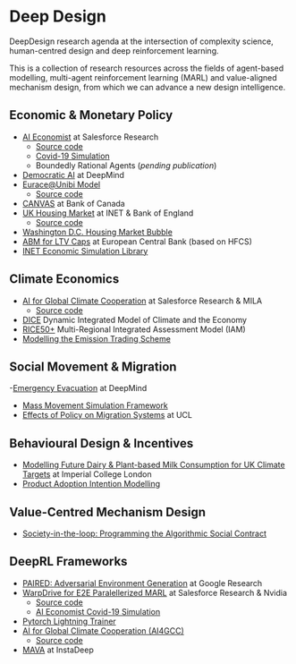 # Deep Design

DeepDesign research agenda at the intersection of complexity science, human-centred design and deep reinforcement learning. 

This is a collection of research resources across the fields of agent-based modelling, multi-agent reinforcement learning (MARL) and value-aligned mechanism design, from which we can advance a new design intelligence. 

## Economic & Monetary Policy
- [AI Economist](https://arxiv.org/abs/2004.13332) at Salesforce Research
  - [Source code](https://github.com/salesforce/ai-economist)
  - [Covid-19 Simulation](https://arxiv.org/abs/2108.02904)
  - Boundedly Rational Agents (*pending publication*)
- [Democratic AI](https://www.nature.com/articles/s41562-022-01383-x) at DeepMind
- [Eurace@Unibi Model](https://www.uni-bielefeld.de/fakultaeten/wirtschaftswissenschaften/lehrbereiche/etace/eurace@unibi/)
  - [Source code](https://github.com/ETACE/eurace_unibi)
- [CANVAS](https://www.bankofcanada.ca/2022/12/staff-working-paper-2022-51/) at Bank of Canada
- [UK Housing Market](https://www.bankofengland.co.uk/working-paper/2022/heterogeneous-effects-and-spillovers-of-macroprudential-policy-in-model-of-uk-housing-market) at INET & Bank of England
  - [Source code](https://github.com/INET-Complexity/housing-model)
- [Washington D.C. Housing Market Bubble](https://www.bundesbank.de/resource/blob/636040/b211c9839c0c456b267d24490cfc975b/mL/2014-06-04-eltville-08-agent-based-model-of-housing-market-bubble-paper-data.pdf)
- [ABM for LTV Caps](https://www.ecb.europa.eu/pub/pdf/scpwps/ecb.wp2294~ee8ffa5e24.en.pdf) at European Central Bank (based on HFCS)
- [INET Economic Simulation Library](https://github.com/INET-Complexity/ESL)

## Climate Economics 
- [AI for Global Climate Cooperation](https://papers.ssrn.com/sol3/papers.cfm?abstract_id=4189735) at Salesforce Research & MILA 
  - [Source code](https://github.com/mila-iqia/climate-cooperation-competition)
- [DICE](https://github.com/Libbum/DICE.jl) Dynamic Integrated Model of Climate and the Economy 
- [RICE50+](https://github.com/witch-team/RICE50xmodel) Multi-Regional Integrated Assessment Model (IAM)
- [Modelling the Emission Trading Scheme](https://www.sciencedirect.com/science/article/abs/pii/S0377221720303131)

## Social Movement & Migration 
-[Emergency Evacuation](https://research.google/pubs/pub33425/) at DeepMind
- [Mass Movement Simulation Framework](https://www.sciencedirect.com/science/article/pii/S0968090X20306215) 
- [Effects of Policy on Migration Systems](https://www.jasss.org/22/2/2.html) at UCL

## Behavioural Design & Incentives 
- [Modelling Future Dairy & Plant-based Milk Consumption for UK Climate Targets](https://www.jasss.org/25/2/3.html) at Imperial College London
- [Product Adoption Intention Modelling](https://www.sciencedirect.com/science/article/abs/pii/S0378720621000586)

## Value-Centred Mechanism Design 
- [Society-in-the-loop: Programming the Algorithmic Social Contract](https://www.media.mit.edu/publications/society-in-the-loop-programming-the-algorithmic-social-contract/)

## DeepRL Frameworks
- [PAIRED: Adversarial Environment Generation](https://ai.googleblog.com/2021/03/paired-new-multi-agent-approach-for.html) at Google Research
-  [WarpDrive for E2E Paralellerized MARL](https://arxiv.org/abs/2108.13976) at Salesforce Research & Nvidia
   - [Source code](https://github.com/salesforce/warp-drive)
   - [AI Economist Covid-19 Simulation](https://github.com/salesforce/ai-economist/blob/master/tutorials/multi_agent_gpu_training_with_warp_drive.ipynb)
  - [Pytorch Lightning Trainer](https://github.com/salesforce/warp-drive/blob/master/tutorials/tutorial-7-training_with_warp_drive_and_pytorch_lightning.ipynb)
  - [AI for Global Climate Cooperation (AI4GCC)](http://www.ai4climatecoop.org/)
    - [Source code](https://github.com/mila-iqia/climate-cooperation-competition)
- [MAVA](https://www.instadeep.com/2021/07/mava-a-new-framework-for-distributed-multi-agent-reinforcement-learning/) at InstaDeep
